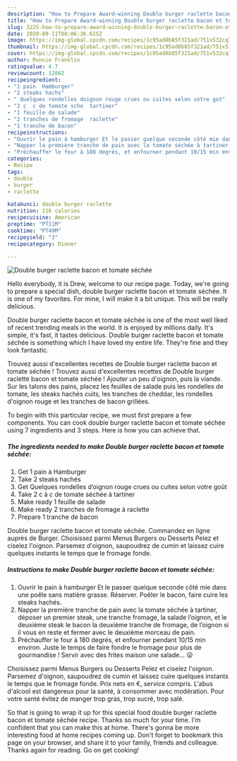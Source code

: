 ```yaml
---
description: "How to Prepare Award-winning Double burger raclette bacon et tomate séchée"
title: "How to Prepare Award-winning Double burger raclette bacon et tomate séchée"
slug: 3225-how-to-prepare-award-winning-double-burger-raclette-bacon-et-tomate-sechee
date: 2020-09-11T08:06:36.615Z
image: https://img-global.cpcdn.com/recipes/1c95ad8b85f321ad/751x532cq70/double-burger-raclette-bacon-et-tomate-sechee-photo-principale-de-la-recette.jpg
thumbnail: https://img-global.cpcdn.com/recipes/1c95ad8b85f321ad/751x532cq70/double-burger-raclette-bacon-et-tomate-sechee-photo-principale-de-la-recette.jpg
cover: https://img-global.cpcdn.com/recipes/1c95ad8b85f321ad/751x532cq70/double-burger-raclette-bacon-et-tomate-sechee-photo-principale-de-la-recette.jpg
author: Ronnie Franklin
ratingvalue: 4.7
reviewcount: 12862
recipeingredient:
- "1 pain  Hamburger"
- "2 steaks hachs"
- " Quelques rondelles doignon rouge crues ou cuites selon votre got"
- "2 c  c de tomate sche  tartiner"
- "1 feuille de salade"
- "2 tranches de fromage  raclette"
- "1 tranche de bacon"
recipeinstructions:
- "Ouvrir le pain à hamburger Et le passer quelque seconde côté mie dans une poêle sans matière grasse. Réserver. Poêler le bacon, faire cuire les steaks hachés."
- "Napper la première tranche de pain avec la tomate séchée à tartiner, déposer un premier steak, une tranche fromage, la salade l’oignon, et le deuxième steak le bacon la deuxième tranche de fromage, de l’oignon si il vous en reste et fermer avec le deuxième morceau de pain."
- "Préchauffer le four à 180 degrés, et enfourner pendant 10/15 min environ. Juste le temps de faire fondre le fromage pour plus de gourmandise ! Servir avec des frites maison une salade... 😜"
categories:
- Recipe
tags:
- double
- burger
- raclette

katakunci: double burger raclette 
nutrition: 216 calories
recipecuisine: American
preptime: "PT11M"
cooktime: "PT49M"
recipeyield: "3"
recipecategory: Dinner

---
```



![Double burger raclette bacon et tomate séchée](https://img-global.cpcdn.com/recipes/1c95ad8b85f321ad/751x532cq70/double-burger-raclette-bacon-et-tomate-sechee-photo-principale-de-la-recette.jpg)

Hello everybody, it is Drew, welcome to our recipe page. Today, we're going to prepare a special dish, double burger raclette bacon et tomate séchée. It is one of my favorites. For mine, I will make it a bit unique. This will be really delicious.

Double burger raclette bacon et tomate séchée is one of the most well liked of recent trending meals in the world. It is enjoyed by millions daily. It's simple, it's fast, it tastes delicious. Double burger raclette bacon et tomate séchée is something which I have loved my entire life. They're fine and they look fantastic.

Trouvez aussi d&#39;excellentes recettes de Double burger raclette bacon et tomate séchée ! Trouvez aussi d&#39;excellentes recettes de Double burger raclette bacon et tomate séchée ! Ajouter un peu d&#39;oignon, puis la viande. Sur les talons des pains, placez les feuilles de salade puis les rondelles de tomate, les steaks hachés cuits, les tranches de cheddar, les rondelles d&#39;oignon rouge et les tranches de bacon grillées.


To begin with this particular recipe, we must first prepare a few components. You can cook double burger raclette bacon et tomate séchée using 7 ingredients and 3 steps. Here is how you can achieve that.

<!--inarticleads1-->

##### The ingredients needed to make Double burger raclette bacon et tomate séchée:

1. Get 1 pain à Hamburger
1. Take 2 steaks hachés
1. Get  Quelques rondelles d’oignon rouge crues ou cuites selon votre goût
1. Take 2 c à c de tomate séchée à tartiner
1. Make ready 1 feuille de salade
1. Make ready 2 tranches de fromage à raclette
1. Prepare 1 tranche de bacon


Double burger raclette bacon et tomate séchée. Commandez en ligne auprès de Burger. Choisissez parmi Menus Burgers ou Desserts Pelez et ciselez l&#39;oignon. Parsemez d&#39;oignon, saupoudrez de cumin et laissez cuire quelques instants le temps que le fromage fonde. 

<!--inarticleads2-->

##### Instructions to make Double burger raclette bacon et tomate séchée:

1. Ouvrir le pain à hamburger Et le passer quelque seconde côté mie dans une poêle sans matière grasse. Réserver. Poêler le bacon, faire cuire les steaks hachés.
1. Napper la première tranche de pain avec la tomate séchée à tartiner, déposer un premier steak, une tranche fromage, la salade l’oignon, et le deuxième steak le bacon la deuxième tranche de fromage, de l’oignon si il vous en reste et fermer avec le deuxième morceau de pain.
1. Préchauffer le four à 180 degrés, et enfourner pendant 10/15 min environ. Juste le temps de faire fondre le fromage pour plus de gourmandise ! Servir avec des frites maison une salade... 😜


Choisissez parmi Menus Burgers ou Desserts Pelez et ciselez l&#39;oignon. Parsemez d&#39;oignon, saupoudrez de cumin et laissez cuire quelques instants le temps que le fromage fonde. Prix nets en €, service compris. L&#39;abus d&#39;alcool est dangereux pour la santé, à consommer avec modération. Pour votre santé évitez de manger trop gras, trop sucré, trop salé. 

So that is going to wrap it up for this special food double burger raclette bacon et tomate séchée recipe. Thanks so much for your time. I'm confident that you can make this at home. There's gonna be more interesting food at home recipes coming up. Don't forget to bookmark this page on your browser, and share it to your family, friends and colleague. Thanks again for reading. Go on get cooking!
